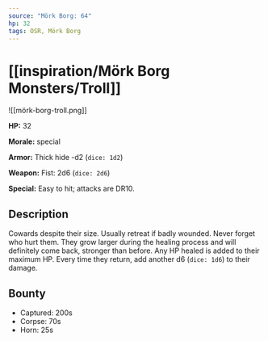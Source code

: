 ```yaml
---
source: "Mörk Borg: 64"
hp: 32
tags: OSR, Mörk Borg
---
```


# [[inspiration/Mörk Borg Monsters/Troll]]

![[mörk-borg-troll.png]]

**HP:** 32

**Morale:** special

**Armor:** Thick hide -d2 (`dice: 1d2`)

**Weapon:** Fist: 2d6 (`dice: 2d6`)

**Special:** Easy to hit; attacks are DR10.


## Description

Cowards despite their size. Usually retreat if badly wounded. Never forget who hurt them. They grow larger during the healing process and will definitely come back, stronger than before. Any HP healed is added to their maximum HP. Every time they return, add another d6 (`dice: 1d6`) to their damage.

## Bounty

- Captured: 200s
- Corpse: 70s
- Horn: 25s